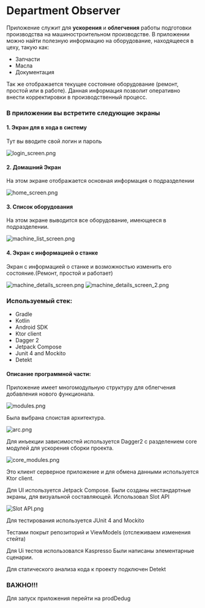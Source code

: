 # Department Observer

Приложение служит для **ускорения** и **облегчения** работы подготовки 
производства на машиностроительном производстве. 
В приложении можно найти полезную информацию на оборудование, находящееся в цеху,
такую как:
- Запчасти
- Масла
- Документация


Так же отображается текущее состояние оборудование (ремонт, простой или в работе). Данная информация позволит
оперативно внести корректировки в производственный процесс.


### В приложении вы встретите следующие экраны

#### 1. Экран для в хода в систему
Тут вы вводите свой логин и пароль

![login_screen.png](imgs/login_screen.png)

#### 2. Домашний Экран

На этом экране отображается основная информация о подразделении

![home_screen.png](imgs/home_screen.png)

#### 3. Список оборудования

На этом экране выводится все оборудование, имеющееся в подразделении.

![machine_list_screen.png](imgs/machine_list_screen.png)

#### 4. Экран с информацией о станке

Экран с информацией о станке и возможностью изменить его состояние.(Ремонт, простой и работает)

![machine_details_screen.png](imgs/machine_details_screen.png)
![machine_details_screen_2.png](imgs/machine_details_screen_2.png)


### Используемый стек:

- Gradle
- Kotlin
- Android SDK
- Ktor client
- Dagger 2
- Jetpack Compose
- Junit 4 and Mockito
- Detekt

#### Описание программной части:
Приложение имеет многомодульную структуру для облегчения добавления нового функционала.

![modules.png](imgs/modules.png)

Была выбрана слоистая архитектура.

![arc.png](imgs/arc.png)

Для инъекции зависимостей используется Dagger2 с разделением core модулей для ускорения сборки проекта.

![core_modules.png](imgs/core_modules.png)

Это клиент серверное приложение и для обмена данными используется Ktor client.

Для UI используется Jetpack Compose.
Были созданы нестандартные экраны, для визуальной составляющей.
Использовал Slot API

![Slot API.png](imgs/Slot%20API.png)

Для тестирования используется JUnit 4 and Mockito

Тестами покрыт репозиторий и ViewModels (отслеживаем изменения стейта)

Для Ui тестов использовался Kaspresso
Были написаны элементарные сценарии.

Для статического анализа кода к проекту подключен Detekt

### ВАЖНО!!!

Для запуск приложения перейти на prodDedug